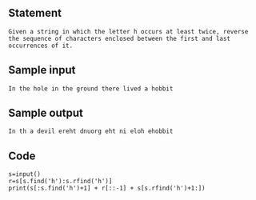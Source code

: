 ## Statement
```
Given a string in which the letter h occurs at least twice, reverse the sequence of characters enclosed between the first and last occurrences of it.
```
## Sample input
```
In the hole in the ground there lived a hobbit
```
## Sample output 
```
In th a devil ereht dnuorg eht ni eloh ehobbit
```
## Code
```
s=input()
r=s[s.find('h'):s.rfind('h')]
print(s[:s.find('h')+1] + r[::-1] + s[s.rfind('h')+1:])
```
